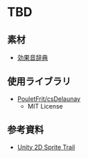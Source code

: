 ﻿# TBD

## 素材

- [効果音辞典](https://sounddictionary.info/)

## 使用ライブラリ

- [PouletFrit/csDelaunay](https://github.com/PouletFrit/csDelaunay)
  - MIT License

## 参考資料

- [Unity 2D Sprite Trail](http://www.cloudywatergames.com/2018/05/01/unity-2d-sprite-trail/)
